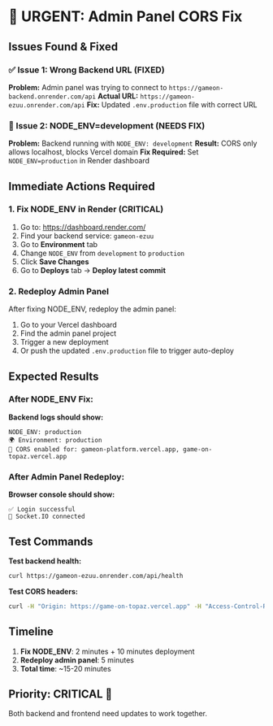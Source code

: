 # 🚨 URGENT: Admin Panel CORS Fix

## Issues Found & Fixed

### ✅ Issue 1: Wrong Backend URL (FIXED)
**Problem:** Admin panel was trying to connect to `https://gameon-backend.onrender.com/api`
**Actual URL:** `https://gameon-ezuu.onrender.com/api`
**Fix:** Updated `.env.production` file with correct URL

### 🔧 Issue 2: NODE_ENV=development (NEEDS FIX)
**Problem:** Backend running with `NODE_ENV: development`
**Result:** CORS only allows localhost, blocks Vercel domain
**Fix Required:** Set `NODE_ENV=production` in Render dashboard

## Immediate Actions Required

### 1. Fix NODE_ENV in Render (CRITICAL)
1. Go to: https://dashboard.render.com/
2. Find your backend service: `gameon-ezuu`
3. Go to **Environment** tab
4. Change `NODE_ENV` from `development` to `production`
5. Click **Save Changes**
6. Go to **Deploys** tab → **Deploy latest commit**

### 2. Redeploy Admin Panel
After fixing NODE_ENV, redeploy the admin panel:
1. Go to your Vercel dashboard
2. Find the admin panel project
3. Trigger a new deployment
4. Or push the updated `.env.production` file to trigger auto-deploy

## Expected Results

### After NODE_ENV Fix:
**Backend logs should show:**
```
NODE_ENV: production
🌍 Environment: production
📱 CORS enabled for: gameon-platform.vercel.app, game-on-topaz.vercel.app
```

### After Admin Panel Redeploy:
**Browser console should show:**
```
✅ Login successful
🔌 Socket.IO connected
```

## Test Commands

**Test backend health:**
```bash
curl https://gameon-ezuu.onrender.com/api/health
```

**Test CORS headers:**
```bash
curl -H "Origin: https://game-on-topaz.vercel.app" -H "Access-Control-Request-Method: POST" -H "Access-Control-Request-Headers: Content-Type, Authorization" -X OPTIONS https://gameon-ezuu.onrender.com/api/admin/auth/login
```

## Timeline
1. **Fix NODE_ENV**: 2 minutes + 10 minutes deployment
2. **Redeploy admin panel**: 5 minutes
3. **Total time**: ~15-20 minutes

## Priority: CRITICAL 🚨
Both backend and frontend need updates to work together.